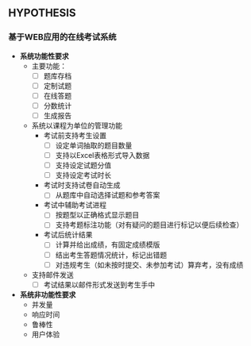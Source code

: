 ## HYPOTHESIS
### 基于WEB应用的在线考试系统

- **系统功能性要求**
  - 主要功能：
    - [ ] 题库存档
    - [ ] 定制试题
    - [ ] 在线答题
    - [ ] 分数统计
    - [ ] 生成报告
  - 系统以课程为单位的管理功能
     - 考试前支持考生设置
         - [ ] 设定单词抽取的题目数量
         - [ ] 支持以Excel表格形式导入数据
         - [ ] 支持设定试题分值
         - [ ] 支持设定考试时长
     - 考试时支持试卷自动生成
         - [ ] 从题库中自动选择试题和参考答案
     - 考试中辅助考试进程
         - [ ] 按题型以正确格式显示题目
         - [ ] 支持考题标注功能（对有疑问的题目进行标记以便后续检查）
     - 考试后统计结果
         - [ ] 计算并给出成绩，有固定成绩模版
         - [ ] 结出考生答题情况统计，标记出错题
         - [ ] 对违规考生（如未按时提交、未参加考试）算弃考，没有成绩
  - 支持邮件发送
    - [ ] 考试结果以邮件形式发送到考生手中 
- **系统非功能性要求**
  - 并发量
  - 响应时间
  - 鲁棒性
  - 用户体验